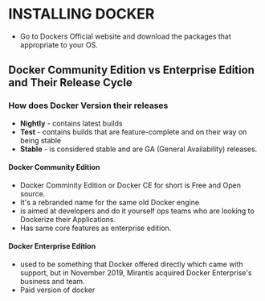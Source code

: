 # INSTALLING DOCKER 
- Go to Dockers Official website and download the packages that appropriate to your OS.



 ## Docker Community Edition vs Enterprise Edition and Their Release Cycle
 ### How does Docker Version their releases
 - **Nightly** - contains latest builds
 - **Test** - contains builds that are feature-complete and on their way on being stable
 - **Stable** - is considered stable and are GA (General Availability) releases.
   

 
 #### Docker Community Edition
 - Docker Comminity Edition or Docker CE for short is Free and Open source.
 - It's a rebranded name for the same old Docker engine
 - is aimed at developers and do it yourself ops teams who are looking to Dockerize their Applications.
 - Has same core features as enterprise edition.


#### Docker Enterprise Edition
- used to be something that Docker offered directly which came with support, but in November 2019, Mirantis acquired Docker Enterprise's business and team.
- Paid version of docker
